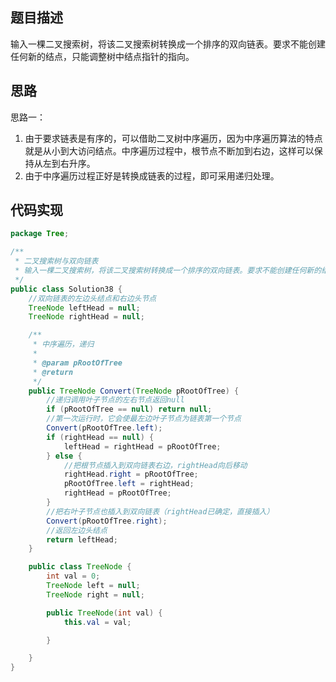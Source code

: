 ## 题目描述
输入一棵二叉搜索树，将该二叉搜索树转换成一个排序的双向链表。要求不能创建任何新的结点，只能调整树中结点指针的指向。

## 思路
思路一：

1. 由于要求链表是有序的，可以借助二叉树中序遍历，因为中序遍历算法的特点就是从小到大访问结点。中序遍历过程中，根节点不断加到右边，这样可以保持从左到右升序。
2. 由于中序遍历过程正好是转换成链表的过程，即可采用递归处理。 

## 代码实现
```java
package Tree;

/**
 * 二叉搜索树与双向链表
 * 输入一棵二叉搜索树，将该二叉搜索树转换成一个排序的双向链表。要求不能创建任何新的结点，只能调整树中结点指针的指向。
 */
public class Solution38 {
    //双向链表的左边头结点和右边头节点
    TreeNode leftHead = null;
    TreeNode rightHead = null;

    /**
     * 中序遍历，递归
     *
     * @param pRootOfTree
     * @return
     */
    public TreeNode Convert(TreeNode pRootOfTree) {
        //递归调用叶子节点的左右节点返回null
        if (pRootOfTree == null) return null;
        //第一次运行时，它会使最左边叶子节点为链表第一个节点
        Convert(pRootOfTree.left);
        if (rightHead == null) {
            leftHead = rightHead = pRootOfTree;
        } else {
            //把根节点插入到双向链表右边，rightHead向后移动
            rightHead.right = pRootOfTree;
            pRootOfTree.left = rightHead;
            rightHead = pRootOfTree;
        }
        //把右叶子节点也插入到双向链表（rightHead已确定，直接插入）
        Convert(pRootOfTree.right);
        //返回左边头结点
        return leftHead;
    }

    public class TreeNode {
        int val = 0;
        TreeNode left = null;
        TreeNode right = null;

        public TreeNode(int val) {
            this.val = val;

        }

    }
}

```